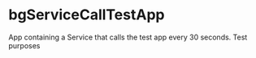 # bgServiceCallTestApp
App containing a Service that calls the test app every 30 seconds. Test purposes
